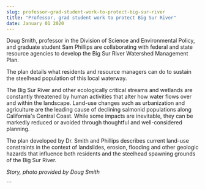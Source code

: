 ```yaml
---
slug: professor-grad-student-work-to-protect-big-sur-river
title: "Professor, grad student work to protect Big Sur River"
date: January 01 2020
---
```


  
<p>
  Doug Smith, professor in the Division of Science and Environmental Policy, and
  graduate student Sam Phillips are collaborating with federal and state
  resource agencies to develop the Big Sur River Watershed Management Plan.
</p>
<p>
  The plan details what residents and resource managers can do to sustain the
  steelhead population of this local waterway.
</p>
<p>
  The Big Sur River and other ecologically critical streams and wetlands are
  constantly threatened by human activities that alter how water flows over and
  within the landscape. Land-use changes such as urbanization and agriculture
  are the leading cause of declining salmonid populations along California's
  Central Coast. While some impacts are inevitable, they can be markedly reduced
  or avoided through thoughtful and well-considered planning.
</p>
<p>
  The plan developed by Dr. Smith and Phillips describes current land-use
  constraints in the context of landslides, erosion, flooding and other geologic
  hazards that influence both residents and the steelhead spawning grounds of
  the Big Sur River.
</p>
<p><em>Story, photo provided by Doug Smith</em></p>
```
